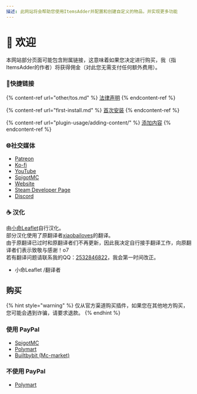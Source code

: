 ```yaml
---
描述: 此网站将会帮助您使用ItemsAdder并配置和创建自定义的物品，并实现更多功能
---
```


# 👋 欢迎

本网站部分页面可能包含附属链接，这意味着如果您决定进行购买，我（指ItemsAdder的作者）将获得佣金（对此您无需支付任何额外费用）。

### 💠快捷链接

{% content-ref url="other/tos.md" %}
[法律声明](other/tos.md)
{% endcontent-ref %}

{% content-ref url="first-install.md" %}
[首次安装](first-install.md)
{% endcontent-ref %}

{% content-ref url="plugin-usage/adding-content/" %}
[添加内容](plugin-usage/adding-content/)
{% endcontent-ref %}

### 🌐社交媒体

* [Patreon](http://patreon.com/lonedev)
* [Ko-fi](http://a.devs.beer/kofi)
* [YouTube](http://youtube.com/lonedev)
* [SpigotMC](https://www.spigotmc.org/members/lonedev.88296/#resources)
* [Website](https://www.matteodev.it/)
* [Steam Developer Page](https://store.steampowered.com/developer/LoneDev/)
* [Discord](https://discord.gg/4dfnpUK)

### ☕ 汉化

由[小命Leaflet](https://github.com/LeafletXD)自行汉化。\
部分汉化使用了原翻译者[xiaobailoves](https://github.com/xiaobailoves/Simplechinese_Wiki-ItemsAdder)的翻译。\
由于原翻译已过时和原翻译者们不再更新，因此我决定自行接手翻译工作，向原翻译者们表示致敬与感谢！o7\
若有翻译问题请联系我的QQ：[2532846822](https://qm.qq.com/q/rw4C88s2ti)，我会第一时间改正。

* 小命Leaflet /翻译者

## 购买

{% hint style="warning" %}
仅从官方渠道购买插件，如果您在其他地方购买，您可能会遇到诈骗，请要求退款。
{% endhint %}

### 使用 PayPal

* [SpigotMC](https://www.spigotmc.org/resources/%E2%9C%A8itemsadder%E2%AD%90emotes-mobs-items-armors-hud-gui-emojis-blocks-wings-hats-liquids.73355/)
* [Polymart](https://polymart.org/resource/itemsadder-custom-items-etc.1851)
* [Builtbybit (Mc-market)](https://builtbybit.com/resources/itemsadder-emotes-mobs-items-armors-hud-gui-emojis-blocks-wings-hats-liquids.10839/)

### 不使用 PayPal

* [Polymart](https://polymart.org/resource/itemsadder-custom-items-etc.1851)

